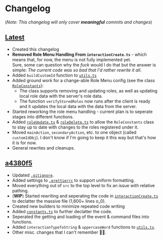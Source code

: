 # Changelog

(_Note: This changelog will only cover **meaningful** commits and changes_)

## [Latest](https://github.com/That-TransGirl/Color-Bot/commit/master 'Latest Commit')

-   Created this changelog
-   **Removed Role Menu Handling From `interactionCreate.ts`** - which means that, for now, the menu is not fully implemented yet. \
    Sure, some can question why the _fuck_ would I do that but the answer is simple:
    _The current code was so bad that I'd rather rewrite it all_.
-   Added `buildCustomId` function to [`utils.ts`](./helpers/utils.ts)
-   Added ground work for a change-able Role Menu config (see the class [`RoleConstants`](./helpers/constants.ts)):
    -   The class supports removing and updating roles, as well as updating local role data with the server's role data.
    -   The function `verifyStoredRoles` now runs after the client is ready and it updates the local data with the data from the server.
-   Started reworking the role menu handling - current plan is to seperate stages into different functions.
-   Added [`roleUpdate.ts`](./events/roleUpdate.ts) & [`roleDelete.ts`](./events/roleDelete.ts) to allow the `RoleConstants` class to stay up to date with changes to the roles registered under it.
-   Moved `mainAction`, `secondaryAction`, etc. to one object (called `customIdObj`). I don't know if I'm going to keep it this way but that's how it is for now.
-   General rewrites and cleanups.

## [a4380f5](https://github.com/That-TransGirl/Color-Bot/commit/a4380f5)

-   Updated [`.gitignore`](./.gitignore).
-   Added settings to [`.prettierrc`](./.prettierrc) to support uniform formatting.
-   Moved everything out of `src` to the top level to fix an issue with relative pathing.
-   (**WIP**) Started rewriting and seperating the code in [`interactionCreate.ts`](./events/interactionCreate.ts) to declatter the massive file (1,600+ lines o_0).
-   Created new builders to minimize repeated code writing
-   Added [`constants.ts`](./helpers/constants.ts) to further declatter the code.
-   Seperated the getting and loading of the event & command files into functions.
-   Added `interactionTypeToString` & `uppercaseWord` functions to [`utils.ts`](./helpers/utils.ts).
-   Other misc. changes that I can't remember 🤷‍♀️.
